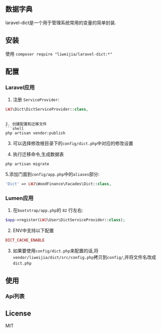 ## 数据字典

laravel-dict是一个用于管理系统常用的变量的简单封装.

## 安装

使用
`composer require "liweijia/laravel-dict:*"`

## 配置

### Laravel应用
1. 注册 `ServiceProvider`:
```php
LWJ\Dict\DictServiceProvider::class,
```
```

2. 创建配置和迁移文件
```shell
php artisan vendor:publish
```

3. 可以选择修改根目录下的`config/dict.php`中对应的修改设置

4. 执行迁移命令,生成数据表
```shell
php artisan migrate
```

5.添加门面到`config/app.php`中的`aliases`部分:
```php
'Dict' => LWJ\WoodFinance\Facades\Dict::class,
```

### Lumen应用

1. 在`bootstrap/app.php`的 `82` 行左右:
```php
$app->register(LWJ\User\DictServiceProvider::class);
```

2. ENV中支持以下配置
```php
DICT_CACHE_ENABLE
```

3. 如果要使用`config/dict.php`来配置的话,将`vendor/liweijia/dict/src/config.php`拷贝到`config/`,并将文件名改成`dict.php`

## 使用

### Api列表



## License

MIT
